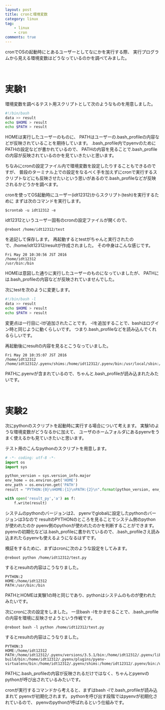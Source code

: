 ```yaml
---
layout: post
title: cronと環境変数
category: linux
tag:
    - linux
    - cron
comments: true
---
```


cronでOSの起動時にとあるユーザーとしてなにかを実行する際、
実行プログラムから見える環境変数はどうなっているのかを調べてみました。

<!-- more -->

<br/>

# 実験1
環境変数を調べるテスト用スクリプトとして次のようなものを用意しました。

```bash
#!/bin/bash
data >> result
echo $HOME > result
echo $PATH > result
```

HOMEは実行したユーザーのものに、
PATHはユーザーの.bash_profileの内容などが反映されていることを期待しています。
.bash_profile内でpyenvのためにPATHの設定などが書かれているので、
PATHの内容を見ることで.bash_profileの内容が反映されているのかを見ていきたいと思います。

ちなみにcronの設定ファイル内で環境変数を設定したりすることもできるのですが、
普段のターミナル上での設定をなるべく手を加えずにcronで実行するスクリプトなどにも反映させたいという思いがあるので.bash_profileなどが反映されるかどうかを調べます。

cronを使ってOS起動時にユーザー(idt12312)からスクリプト(tesh)を実行するために
まずは次のコマンドを実行します。

```
$crontab -u idt12312 -e
```

idt12312というユーザー固有のcronの設定ファイルが開くので、

```
@reboot /home/idt12312/test
```

を追記して保存します。
再起動するとtestがちゃんと実行されたので、/home/idt12312/resultが作成されました。
その中身はこんな感じです。

```
Fri May 20 10:30:56 JST 2016
/home/idt12312
/usr/bin:/bin
```

HOMEは意図した通りに実行したユーザーのものになっていましたが、
PATHには.bash_profileの内容などが反映されていませんでした。

次にtestを次のように変更します。

```bash
#!/bin/bash -l
data >> result
echo $HOME > result
echo $PATH > result
```

変更点は一行目に-lが追加されたことです。
-lを追加することで、bashはログイン時と同じように動くらしいです。
つまり.bash_profileなどを読み込んでくれるらしいです。

再起動後にresultの内容を見るとこうなっていました。

```
Fri May 20 10:35:07 JST 2016
/home/idt12312
/home/idt12312/.pyenv/shims:/home/idt12312/.pyenv/bin:/usr/local/sbin:/usr/local/bin:/usr/sbin:/usr/bin:/sbin:/bin:/usr/local/games:/usr/games
```

PATHに.pyenvが含まれているので、ちゃんと.bash_profileが読み込まれたみたいです。

<br/>

# 実験2

次にpythonのスクリプトを起動時に実行する場合について考えます。
実験1のような環境変数がどうなるかに加えて、
ユーザのホームフォルダにあるpyenvをうまく使えるかも見ていきたいと思います。

テスト用のこんなpythonのスクリプトを用意します。

```python
# -*- coding: utf-8 -*-
import os
import sys

python_version = sys.version_info.major
env_home = os.environ.get('HOME')
env_path = os.environ.get('PATH')
result = "PYTHON:{0}\nHOME:{1}\nPATH:{2}\n".format(python_version, env_home, env_path)

with open('result_py','a') as f:
    f.write(result)

```

システムのpythonのバージョンは2、
pyenvでglobalに設定したpythonのバージョンは3なので
resultのPYTHONのところを見ることでシステム側のpythonが使われたのか
pyenv側のpythonが使われたのかを判断することができます。
pyenvの初期化などは.bash_profileに書かれているので、.bash_profileさえ読み込まれたらpyenvも使えるようになるはずです。

検証をするために、まずはcronに次のような設定をしてみます。

```
@reboot python /home/idt12312/test.py
```

するとresultの内容はこうなりました。

```
PYTHON:2
HOME:/home/idt12312
PATH:/usr/bin:/bin
```

PATHとHOMEは実験1の時と同じであり、pythonはシステムのものが使われたみたいです。

次にcronに次の設定をしました。
一旦bash -lをかませることで、.bash_profileの内容を環境に反映させようという作戦です。

```
@reboot bash -l python /home/idt12312/test.py
```

するとresultの内容はこうなりました。

```
PYTHON:3
HOME:/home/idt12312
PATH:/home/idt12312/.pyenv/versions/3.5.1/bin:/home/idt12312/.pyenv/libexec:/home/idt12312/.pyenv/plugins/python-build/bin:/home/idt12312/.pyenv/plugins/pyenv-virtualenv/bin:/home/idt12312/.pyenv/shims:/home/idt12312/.pyenv/bin:/usr/local/sbin:/usr/local/bin:/usr/sbin:/usr/bin:/sbin:/bin:/usr/local/games:/usr/games
```

PATHに.bash_profileの内容が反映されるだけではなく、ちゃんとpyenvのpythonが呼び出されているみたいです。

cronが実行するコマンドから考えると、まずはbash -lで.bash_profileが読み込まれて
pyenvが初期化されます。
pythonを呼び出す段階ではpyenvが初期化されているので、
pyenvのpythonが呼ばれるという仕組みです。
